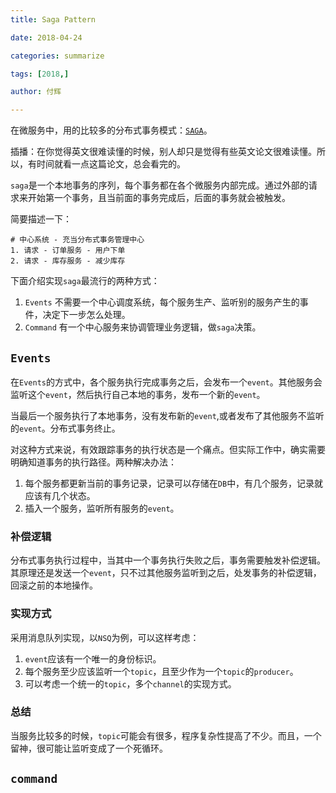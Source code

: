```yaml
---
title: Saga Pattern

date: 2018-04-24

categories: summarize

tags: [2018,]

author: 付辉

---
```


在微服务中，用的比较多的分布式事务模式：[`SAGA`](https://www.cs.cornell.edu/andru/cs711/2002fa/reading/sagas.pdf)。

插播：在你觉得英文很难读懂的时候，别人却只是觉得有些英文论文很难读懂。所以，有时间就看一点这篇论文，总会看完的。

`saga`是一个本地事务的序列，每个事务都在各个微服务内部完成。通过外部的请求来开始第一个事务，且当前面的事务完成后，后面的事务就会被触发。

简要描述一下：

```
# 中心系统 - 充当分布式事务管理中心
1. 请求 - 订单服务 - 用户下单
2. 请求 - 库存服务 - 减少库存
```

下面介绍实现`saga`最流行的两种方式：

1. `Events` 不需要一个中心调度系统，每个服务生产、监听别的服务产生的事件，决定下一步怎么处理。
2. `Command` 有一个中心服务来协调管理业务逻辑，做`saga`决策。

## `Events`

在`Events`的方式中，各个服务执行完成事务之后，会发布一个`event`。其他服务会监听这个`event`，然后执行自己本地的事务，发布一个新的`event`。

当最后一个服务执行了本地事务，没有发布新的`event`,或者发布了其他服务不监听的`event`。分布式事务终止。

对这种方式来说，有效跟踪事务的执行状态是一个痛点。但实际工作中，确实需要明确知道事务的执行路径。两种解决办法：

1. 每个服务都更新当前的事务记录，记录可以存储在`DB`中，有几个服务，记录就应该有几个状态。
2. 插入一个服务，监听所有服务的`event`。

### 补偿逻辑

分布式事务执行过程中，当其中一个事务执行失败之后，事务需要触发补偿逻辑。其原理还是发送一个`event`，只不过其他服务监听到之后，处发事务的补偿逻辑，回滚之前的本地操作。

### 实现方式

采用消息队列实现，以`NSQ`为例，可以这样考虑：

1. `event`应该有一个唯一的身份标识。
2. 每个服务至少应该监听一个`topic`，且至少作为一个`topic`的`producer`。
3. 可以考虑一个统一的`topic`，多个`channel`的实现方式。

### 总结

当服务比较多的时候，`topic`可能会有很多，程序复杂性提高了不少。而且，一个留神，很可能让监听变成了一个死循环。

## `command`







